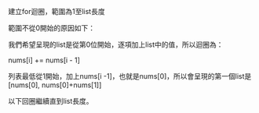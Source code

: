 建立for迴圈，範圍為1至list長度

範圍不從0開始的原因如下：

我們希望呈現的list是從第0位開始，逐項加上list中的值，所以迴圈為：

  nums[i] += nums[i - 1]
  
列表最低從1開始，加上nums[i -1]，也就是nums[0]，所以會呈現的第一個list是[nums[0], nums[0]+nums[1]]

以下回圈繼續直到list長度。
